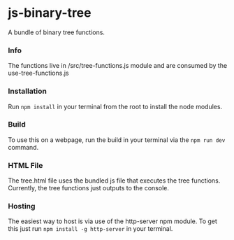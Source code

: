 # js-binary-tree
A bundle of binary tree functions.

### Info

The functions live in /src/tree-functions.js module and are consumed by the use-tree-functions.js

### Installation

Run `npm install` in your terminal from the root to install the node modules.

### Build

To use this on a webpage, run the build in your terminal via the `npm run dev` command.

### HTML File

The tree.html file uses the bundled js file that executes the tree functions.
Currently, the tree functions  just outputs to the console.

### Hosting

The easiest way to host is via use of the http-server npm  module.
To get this just run `npm install -g http-server` in your terminal.
